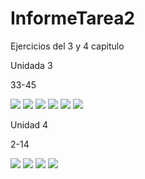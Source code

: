 # InformeTarea2
Ejercicios del 3 y 4 capitulo

Unidada 3



33-45

![](Img/33.jpeg)
![](Img/35.jpeg)
![](Img/37,39.jpeg)
![](Img/41.jpeg)
![](Img/43.jpeg)
![](Img/45.jpeg)

Unidad 4

2-14

![](Img/2,4.jpeg)
![](Img/6,8,10.jpeg)
![](Img/12.jpeg)
![](Img/14.jpeg)
